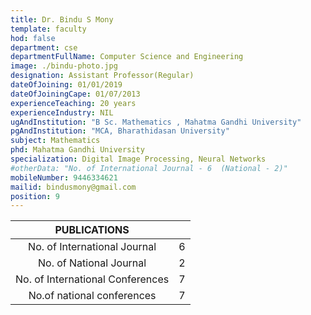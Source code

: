 ```yaml
---
title: Dr. Bindu S Mony
template: faculty
hod: false
department: cse
departmentFullName: Computer Science and Engineering
image: ./bindu-photo.jpg
designation: Assistant Professor(Regular)
dateOfJoining: 01/01/2019
dateOfJoiningCape: 01/07/2013
experienceTeaching: 20 years
experienceIndustry: NIL
ugAndInstitution: "B Sc. Mathematics , Mahatma Gandhi University"
pgAndInstitution: "MCA, Bharathidasan University"
subject: Mathematics
phd: Mahatma Gandhi University
specialization: Digital Image Processing, Neural Networks
#otherData: "No. of International Journal - 6  (National - 2)"
mobileNumber: 9446334621
mailid: bindusmony@gmail.com
position: 9 
---
```

|           PUBLICATIONS           |     |
| :------------------------------: | :-: |
|   No. of International Journal   |  6  |
|     No. of National Journal      |  2  |
| No. of International Conferences |  7  |
|    No.of national conferences    |  7  |
